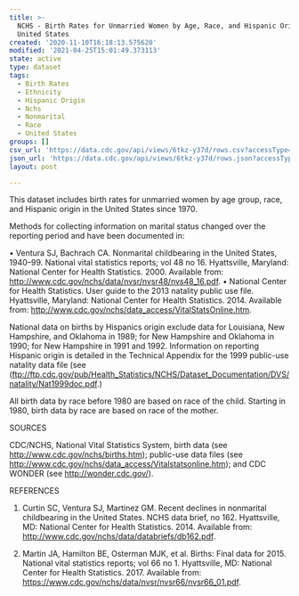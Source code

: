 ```yaml
---
title: >-
  NCHS - Birth Rates for Unmarried Women by Age, Race, and Hispanic Origin
  United States
created: '2020-11-10T16:18:13.575620'
modified: '2021-04-25T15:01:49.373113'
state: active
type: dataset
tags:
  - Birth Rates
  - Ethnicity
  - Hispanic Origin
  - Nchs
  - Nonmarital
  - Race
  - United States
groups: []
csv_url: 'https://data.cdc.gov/api/views/6tkz-y37d/rows.csv?accessType=DOWNLOAD'
json_url: 'https://data.cdc.gov/api/views/6tkz-y37d/rows.json?accessType=DOWNLOAD'
layout: post

---
```

This dataset includes birth rates for unmarried women by age group, race, and Hispanic origin in the United States since 1970. 

Methods for collecting information on marital status changed over the reporting period and have been documented in:

• Ventura SJ, Bachrach CA. Nonmarital childbearing in the United States, 1940–99. National vital statistics reports; vol 48 no 16. Hyattsville, Maryland: National Center for Health Statistics. 2000. Available from: http://www.cdc.gov/nchs/data/nvsr/nvsr48/nvs48_16.pdf.
• National Center for Health Statistics. User guide to the 2013 natality public use file. Hyattsville, Maryland: National Center for Health Statistics. 2014. Available from: http://www.cdc.gov/nchs/data_access/VitalStatsOnline.htm.

National data on births by Hispanics origin exclude data for Louisiana, New Hampshire, and Oklahoma in 1989; for New Hampshire and Oklahoma in 1990; for New Hampshire in 1991 and 1992. Information on reporting Hispanic origin is detailed in the Technical Appendix for the 1999 public-use natality data file (see (ftp://ftp.cdc.gov/pub/Health_Statistics/NCHS/Dataset_Documentation/DVS/natality/Nat1999doc.pdf.)

All birth data by race before 1980 are based on race of the child. Starting in 1980, birth data by race are based on race of the mother.

SOURCES

CDC/NCHS, National Vital Statistics System, birth data (see http://www.cdc.gov/nchs/births.htm); public-use data files (see http://www.cdc.gov/nchs/data_access/Vitalstatsonline.htm); and CDC WONDER (see http://wonder.cdc.gov/).

REFERENCES

1. Curtin SC, Ventura SJ, Martinez GM. Recent declines in nonmarital childbearing in the United States. NCHS data brief, no 162. Hyattsville, MD: National Center for Health Statistics. 2014. Available from: http://www.cdc.gov/nchs/data/databriefs/db162.pdf.

2. Martin JA, Hamilton BE, Osterman MJK, et al. Births: Final data for 2015. National vital statistics reports; vol 66 no 1. Hyattsville, MD: National Center for Health Statistics. 2017. Available from: https://www.cdc.gov/nchs/data/nvsr/nvsr66/nvsr66_01.pdf.
